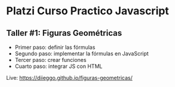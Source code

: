 # Platzi Curso Practico Javascript

## Taller #1: Figuras Geométricas

- Primer paso: definir las fórmulas
- Segundo paso: implementar la fórmulas en JavaScript 
- Tercer paso: crear funciones
- Cuarto paso: integrar JS con HTML

Live: https://diieggo.github.io/figuras-geometricas/
